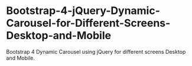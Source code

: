 # Bootstrap-4-jQuery-Dynamic-Carousel-for-Different-Screens-Desktop-and-Mobile
Bootstrap 4 Dynamic Carousel using jQuery for different screens Desktop and Mobile.

